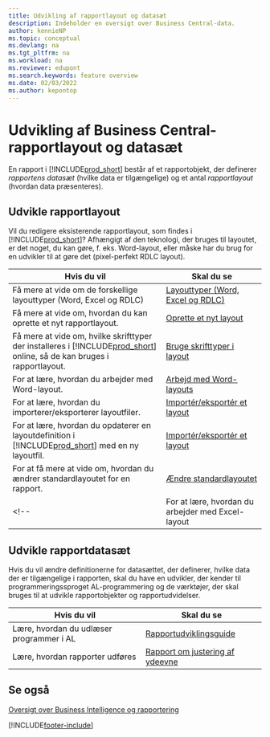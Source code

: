 ```yaml
---
title: Udvikling af rapportlayout og datasæt
description: Indeholder en oversigt over Business Central-data.
author: kennieNP
ms.topic: conceptual
ms.devlang: na
ms.tgt_pltfrm: na
ms.workload: na
ms.reviewer: edupont
ms.search.keywords: feature overview
ms.date: 02/03/2022
ms.author: kepontop
---
```


# <a name="developing-business-central-report-layouts-and-datasets"></a>Udvikling af Business Central-rapportlayout og datasæt

En rapport i [!INCLUDE[prod_short](includes/prod_short.md)] består af et rapportobjekt, der definerer _rapportens datasæt_ (hvilke data er tilgængelige) og et antal _rapportlayout_ (hvordan data præsenteres).  

## <a name="developing-report-layouts"></a>Udvikle rapportlayout

Vil du redigere eksisterende rapportlayout, som findes i [!INCLUDE[prod_short](includes/prod_short.md)]? Afhængigt af den teknologi, der bruges til layoutet, er det noget, du kan gøre, f. eks. Word-layout, eller måske har du brug for en udvikler til at gøre det (pixel-perfekt RDLC layout).

| Hvis du vil | Skal du se |
|--|--|
| Få mere at vide om de forskellige layouttyper (Word, Excel og RDLC) | [Layouttyper (Word, Excel og RDLC)](ui-manage-report-layouts.md) |
| Få mere at vide om, hvordan du kan oprette et nyt rapportlayout. | [Oprette et nyt layout](ui-how-create-custom-report-layout.md) |
| Få mere at vide om, hvilke skrifttyper der installeres i [!INCLUDE[prod_short](includes/prod_short.md)] online, så de kan bruges i rapportlayout. | [Bruge skrifttyper i layout](ui-fonts.md) |
| For at lære, hvordan du arbejder med Word-layout. | [Arbejd med Word-layouts](ui-how-add-fields-word-report-layout.md) |
| For at lære, hvordan du importerer/eksporterer layoutfiler. | [Importér/eksportér et layout](ui-how-import-and-export-report-layout.md) |
| For at lære, hvordan du opdaterer en layoutdefinition i [!INCLUDE[prod_short](includes/prod_short.md)] med en ny layoutfil. | [Importér/eksportér et layout](ui-how-import-and-export-report-layout.md) |
| For at få mere at vide om, hvordan du ændrer standardlayoutet for en rapport. | [Ændre standardlayoutet](ui-how-change-layout-currently-used-report.md) |
<!-- | For at lære, hvordan du arbejder med Excel-layout | [Arbejd med Excel-layouts](ui-how-add-fields-word-report-layout.md) | -->

## <a name="developing-report-datasets"></a>Udvikle rapportdatasæt

 Hvis du vil ændre definitionerne for datasættet, der definerer, hvilke data der er tilgængelige i rapporten, skal du have en udvikler, der kender til programmeringssproget AL-programmering og de værktøjer, der skal bruges til at udvikle rapportobjekter og rapportudvidelser.

| Hvis du vil | Skal du se |
|--|--|
| Lære, hvordan du udlæser programmer i AL | [Rapportudviklingsguide](/dynamics365/business-central/dev-itpro/developer/devenv-reports) |
| Lære, hvordan rapporter udføres | [Rapport om justering af ydeevne](/dynamics365/business-central/dev-itpro/performance/performance-developer#writing-efficient-reports) |

## <a name="see-also"></a>Se også

[Oversigt over Business Intelligence og rapportering](reports-use-reports.md)


[!INCLUDE[footer-include](includes/footer-banner.md)]
